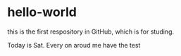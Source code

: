 # hello-world
this is the first respository in GitHub, which is for studing.


  Today is Sat. Every on aroud me have the test
